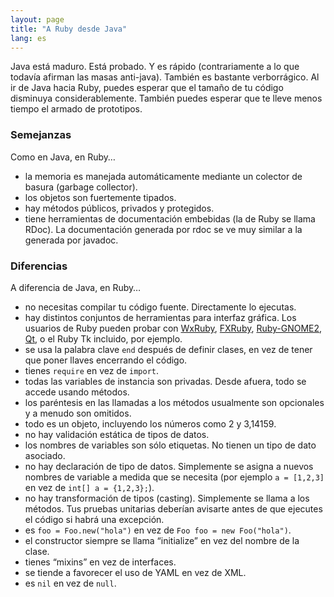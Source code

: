 ```yaml
---
layout: page
title: "A Ruby desde Java"
lang: es
---
```


Java está maduro. Está probado. Y es rápido (contrariamente a lo que
todavía afirman las masas anti-java). También es bastante verborrágico.
Al ir de Java hacia Ruby, puedes esperar que el tamaño de tu código
disminuya considerablemente. También puedes esperar que te lleve menos
tiempo el armado de prototipos.

### Semejanzas

Como en Java, en Ruby…

* la memoria es manejada automáticamente mediante un colector de basura
  (garbage collector).
* los objetos son fuertemente tipados.
* hay métodos públicos, privados y protegidos.
* tiene herramientas de documentación embebidas (la de Ruby se llama
  RDoc). La documentación generada por rdoc se ve muy similar a la
  generada por javadoc.

### Diferencias

A diferencia de Java, en Ruby…

* no necesitas compilar tu código fuente. Directamente lo ejecutas.
* hay distintos conjuntos de herramientas para interfaz gráfica. Los
  usuarios de Ruby pueden probar con [WxRuby][1], [FXRuby][2],
  [Ruby-GNOME2][3], [Qt][4], o el Ruby Tk incluido, por ejemplo.
* se usa la palabra clave `end` después de definir clases, en vez de
  tener que poner llaves encerrando el código.
* tienes `require` en vez de `import`.
* todas las variables de instancia son privadas. Desde afuera, todo se
  accede usando métodos.
* los paréntesis en las llamadas a los métodos usualmente son opcionales
  y a menudo son omitidos.
* todo es un objeto, incluyendo los números como 2 y 3,14159.
* no hay validación estática de tipos de datos.
* los nombres de variables son sólo etiquetas. No tienen un tipo de dato
  asociado.
* no hay declaración de tipo de datos. Simplemente se asigna a nuevos
  nombres de variable a medida que se necesita (por ejemplo `a =
  [1,2,3]` en vez de `int[] a = {1,2,3};`).
* no hay transformación de tipos (casting). Simplemente se llama a los
  métodos. Tus pruebas unitarias deberían avisarte antes de que ejecutes
  el código si habrá una excepción.
* es `foo = Foo.new("hola")` en vez de `Foo foo = new Foo("hola")`.
* el constructor siempre se llama “initialize” en vez del nombre de la
  clase.
* tienes “mixins” en vez de interfaces.
* se tiende a favorecer el uso de YAML en vez de XML.
* es `nil` en vez de `null`.



[1]: http://wxruby.rubyforge.org/wiki/wiki.pl
[2]: http://www.fxruby.org/
[3]: http://ruby-gnome2.sourceforge.jp/
[4]: https://github.com/ryanmelt/qtbindings/
